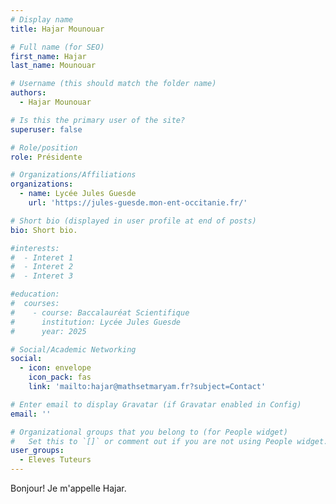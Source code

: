 ```yaml
---
# Display name
title: Hajar Mounouar

# Full name (for SEO)
first_name: Hajar
last_name: Mounouar

# Username (this should match the folder name)
authors:
  - Hajar Mounouar

# Is this the primary user of the site?
superuser: false

# Role/position
role: Présidente

# Organizations/Affiliations
organizations:
  - name: Lycée Jules Guesde
    url: 'https://jules-guesde.mon-ent-occitanie.fr/'

# Short bio (displayed in user profile at end of posts)
bio: Short bio.

#interests:
#  - Interet 1
#  - Interet 2
#  - Interet 3

#education:
#  courses:
#    - course: Baccalauréat Scientifique
#      institution: Lycée Jules Guesde
#      year: 2025

# Social/Academic Networking
social:
  - icon: envelope
    icon_pack: fas
    link: 'mailto:hajar@mathsetmaryam.fr?subject=Contact'

# Enter email to display Gravatar (if Gravatar enabled in Config)
email: ''

# Organizational groups that you belong to (for People widget)
#   Set this to `[]` or comment out if you are not using People widget.
user_groups:
  - Eleves Tuteurs
---
```


Bonjour! Je m'appelle Hajar.